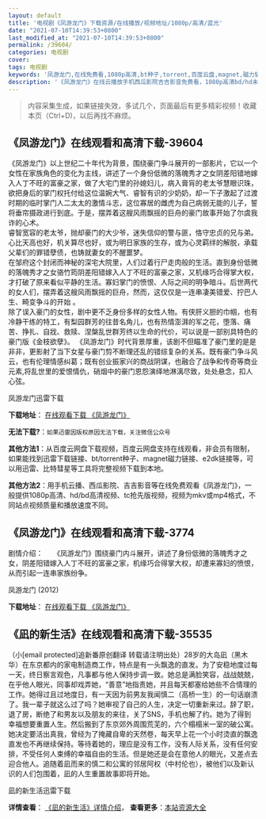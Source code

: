 ```yaml
---
layout: default
title: '电视剧《凤游龙门》下载资源/在线播放/视频地址/1080p/高清/蓝光'
date: "2021-07-10T14:39:53+0800"
last_modified_at: "2021-07-10T14:39:53+0800"
permalink: /39604/
categories: 电视剧
cover:
tags: 电视剧
keywords: '凤游龙门,在线免费看,1080p高清,bt种子,torrent,百度云盘,magnet,磁力链,迅雷下载资源'
description: '《凤游龙门》在线云播放手机西瓜影院吉吉影音免费看，1080p高清bd/hd未删减完整版和tc抢先枪版，mkv/mp4格式，附带bt/torrent种子、magnet/磁力链、百度云盘、网盘资源迅雷下载链接'
---
```


>内容采集生成，如果链接失效，多试几个，页面最后有更多精彩视频！收藏本页（Ctrl+D)，以后再找不麻烦。


## 《凤游龙门》在线观看和高清下载-39604

《凤游龙门》以上世纪二十年代为背景，围绕豪门争斗展开的一部影片，它以一个女性在家族角色的变化为主线，讲述了一个身份低微的落魄秀才之女阴差阳错地嫁入人丁不旺的富豪之家，做了大宅门里的孙媳妇儿，病入膏肓的老太爷慧眼识珠，欲把身后的掌门权托付给这位温婉大气、睿智有识的少奶奶，却一下子激起了过渡时期的临时掌门人二太太的激情斗志，这位寡居的雌虎为自己病弱无能的儿子，誓将垂帘摄政进行到底。于是，摆弄着这艘风雨飘摇的巨舟的豪门故事开始了尔虞我诈的心术。<br />睿智宽容的老太爷，抛却豪门的大少爷，迷失信仰的警与匪，恪守忠贞的兄与弟。心比天高也好，机关算尽也好，或为明日家族的生存，或为心灵羁绊的解脱，承载父辈们的罪错孽债，也铸就妻女的不醒噩梦。<br />在邹府这个封闭而神秘的深宅大院里，人们过着行尸走肉般的生活。直到身份低微的落魄秀才之女骆竹筠阴差阳错嫁入人丁不旺的富豪之家，又机缘巧合得掌大权，才打破了原来看似平静的生活。寡妇掌门的愤恨、人际之间的明争暗斗。后世两代的女人们，摆弄着这艘风雨飘摇的巨舟，然而，这仅仅是一连串凄美错爱、拧巴人生、畸变争斗的开始 。<br />除了误入豪门的女性，剧中更不乏身份多样的女性人物。有侠肝义胆的巾帼，也有冷静干练的特工，有梨园群芳的往昔名角儿，也有热情澎湃的军之花，堕落、痛苦、挣扎、自戕、救赎、涅槃乱世群芳终以生命的代价，可以说是一部别具特色的豪门版《金枝欲孽》。 《凤游龙门》时代背景厚重，该剧不但瞄准了豪门里的是是非非，更影射了当下女星与豪门剪不断理还乱的错综复杂的关系。既有豪门争斗风云，也有伦理情感纠葛；既有创业振家兴的商战阴谋，也融合了战争和传奇等商业元素,将乱世里的爱恨情仇，硝烟中的豪门恩怨演绎地淋漓尽致，处处悬念，扣人心弦。<!---剧情end--->


凤游龙门迅雷下载

**下载地址**： [在线观看下载 《凤游龙门》](https://www.993dy.com//vod-detail-id-12702.html) 


**无法下载?**：`如果迅雷因版权原因无法下载，关注微信公众号 `

**其他方法1**：从百度云网盘下载视频，百度云网盘支持在线观看，非会员有限制，如果能找到迅雷下载链接、bt/torrent种子、magnet磁力链接、e2dk链接等，可以用迅雷、比特彗星等工具将完整视频下载到本地。

**其他方法2**：用手机云播、西瓜影院、吉吉影音等在线免费观看《凤游龙门》，一般提供1080p高清、hd/bd高清视频、tc抢先版视频，视频为mkv或mp4格式，不同站点视频质量和播放速度不同。


## 《凤游龙门》在线观看和高清下载-3774

剧情介绍：　　《凤游龙门》围绕豪门内斗展开，讲述了身份低微的落魄秀才之女，阴差阳错嫁入人丁不旺的富豪之家，机缘巧合得掌大权，却遭来寡妇的愤恨，从而引起一连串家族纷争。


凤游龙门 (2012)

**下载地址**： [在线观看下载 《凤游龙门》](https://www.btbtdy.me/btdy/dy10703.html) 


## 《凪的新生活》在线观看和高清下载-35535

（小[email protected]追新番原创翻译 转载请注明出处）28岁的大岛凪（黑木华）在东京都内的家电制造商工作，特点是有一头飘逸的直发。为了安稳地度过每一天，终日察言观色，凡事都与他人保持步调一致。她总是满脸笑容，战战兢兢，在乎他人眼光，同事却戏弄她，“善意”地指责她，并且每天都塞给她些不合情理的工作。她得过且过地度日，有一天因为前男友我闻慎二（高桥一生）的一句话崩溃了。我一辈子就这么过了吗？她审视了自己的人生，决定一切重新来过。辞了职，退了房，断绝了和男友以及朋友的来往，关了SNS，手机也解了约。她为了得到幸福想要重置人生。然后搬到了东京郊外周围荒芜的，六个榻榻米一室的破公寓。她决定要活出真我，曾经为了掩藏自卑的天然卷，每天早上花一个小时烫直的飘逸直发也不再继续保持。等待着她的，理应是没有工作，没有人际关系，没有任何安排，不受任何人束缚的幸福自由的生活。但是她还是会在意他人的眼光，又差点去迎合他人。追随着凪而来的慎二和公寓的邻居阿权（中村伦也），被他们以及新认识的人们包围着，凪的人生重置故事即将开始。


凪的新生活迅雷下载

**详情查看**： [《凪的新生活》详情介绍](/movie/35535/)， **查看更多**：[本站资源大全](/movie/t/all/)

